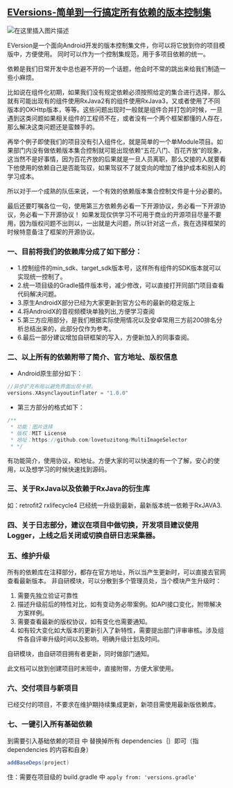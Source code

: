 ## [EVersions-简单到一行搞定所有依赖的版本控制集](https://github.com/JustGank/EVersion)
![在这里插入图片描述](https://img-blog.csdnimg.cn/20200713153327458.png#pic_center)


EVersion是一个面向Android开发的版本控制集文件，你可以将它放到你的项目模版中，方便使用。
同时可以作为一个控制集规范，用于多项目依赖的统一。

依赖是我们日常开发中总也避不开的一个话题，他会时不常的跳出来给我们制造一些小麻烦。

比如说在组件化初期，如果我们没有规定依赖必须按照给定的集合进行选择，那么就有可能出现有的组件使用RxJava2有的组件使用RxJava3，又或者使用了不同版本的OKHttp版本，等等。这些问题出现时一般就是组件合并打包的时候，一旦遇到这类问题如果相关组件的工程师不在，或者没有一个两个框架都懂的人存在，那么解决这类问题还是蛮棘手的。

再举个例子即使我们的项目没有引入组件化，就是简单的一个单Module项目。如果部门内没有做依赖版本集合控制就可能出现依赖“五花八门、百花齐放”的现象，这当然不是好事情，因为百花齐放的后果就是一旦人员离职，那么交接的人就要看下他使用的依赖自己是否能驾驭，如果驾驭不了就变向的增加了维护成本和别人的学习成本。

所以对于一个成熟的队伍来说，一个有效的依赖版本集合控制文件是十分必要的。

最后还要叮嘱各位一句，使用第三方依赖务必看一下开源协议，务必看一下开源协议，务必看一下开源协议！
如果发现仅供学习不可用于商业的开源项目尽量不要用，因为版权问题不出则以，一出就是大问题，所以针对这一点，我在选择框架的时候特意备注了框架的开源协议。


### 一、目前将我们的依赖库分成了如下部分：
- 1.控制组件的min_sdk、target_sdk版本号，这样所有组件的SDK版本就可以实现统一控制了。
- 2.统一项目级的Gradle插件版本号，减少修改，可以直接打开同部门项目查看代码解决问题。
- 3.原生AndroidX部分已经为大家更新到官方公布的最新的稳定版上
- 4.将AndroidX的音视频模块单独列出,方便学习查阅
- 5.第三方应用部分，是我们根据实际使用情况以及安卓常用三方前200排名分析总结出来的，此部分仅作为参考。
- 6.最后一部分建议增加自研框架的写入，方便新加入的同事查阅。

### 二、以上所有的依赖附带了简介、官方地址、版权信息

 - Android原生部分如下：
```groovy
//异步扩充布局以避免界面出现卡顿。
versions.XAsynclayoutinflater = "1.0.0"
```

 - 第三方部分的格式如下：
```groovy
/**
 * 功能：图片选择
 * 版权：MIT License
 * 地址：https://github.com/lovetuzitong/MultiImageSelector
 * */
```
有功能简介，使用协议，和地址。方便大家的可以快速的有一个了解，安心的使用，以及想学习的时候快速找到源码。

### 三、关于RxJava以及依赖于RxJava的衍生库
如：retrofit2 rxlifecycle4 
已经统一升级到最新，最新版本统一依赖于RxJAVA3.

### 四、关于日志部分，建议在项目中做切换，开发项目建议使用Logger，上线之后关闭或切换自研日志采集器。

### 五、维护升级
所有的依赖库在注释部分，都存在官方地址，所以当产生更新时，可以直接去官网查看最新版本。
非自研模块，可以分散到多个管理员处，当个模块产生升级时：

 1. 需要先独立验证可靠性
 2. 描述升级前后的特性对比，如有变动务必带案例。如API接口变化，附带解决方案样例。
 3. 需要查看最新的版权协议，如有变化也需要通知。
 4. 如有较大变化如大版本的更新引入了新特性，需要提出部门评审审核。涉及组件各自评审升级时间以及影响，明确升级计划及时间。

自研模块，由自研项目拥有者更新，同时做部门通知。

此文档可以放到创建项目时末班中，直接附带，方便大家使用。

### 六、交付项目与新项目
已经交付的项目，不要求在维护期持续集成更新，新项目需使用最新版依赖库。

### 七、一键引入所有基础依赖
到需要引入基础依赖的项目 中 替换掉所有 dependencies｛｝即可（指dependencies 的内容和自身）

```java
addBaseDeps(project)
```

住：需要在项目级的 build.gradle 中 `apply from: 'versions.gradle'`
